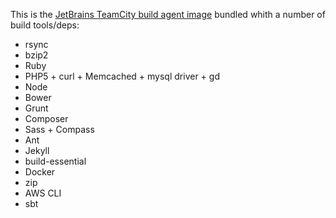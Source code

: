 This is the [JetBrains TeamCity build agent image](https://hub.docker.com/r/homeaccounting/teamcity-agent/) bundled whith a number of build tools/deps:

* rsync
* bzip2
* Ruby
* PHP5 + curl + Memcached + mysql driver + gd
* Node
* Bower
* Grunt
* Composer
* Sass + Compass
* Ant
* Jekyll
* build-essential
* Docker
* zip
* AWS CLI
* sbt
